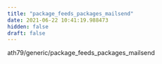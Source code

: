 ```yaml
---
title: "package_feeds_packages_mailsend"
date: 2021-06-22 10:41:19.988473
hidden: false
draft: false
---
```


ath79/generic/package_feeds_packages_mailsend

